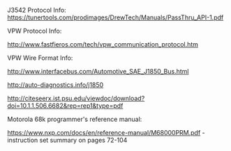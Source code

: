 J3542 Protocol Info:
https://tunertools.com/prodimages/DrewTech/Manuals/PassThru_API-1.pdf

VPW Protocol Info:

http://www.fastfieros.com/tech/vpw_communication_protocol.htm

VPW Wire Format Info:

http://www.interfacebus.com/Automotive_SAE_J1850_Bus.html

http://auto-diagnostics.info/j1850

http://citeseerx.ist.psu.edu/viewdoc/download?doi=10.1.1.506.6682&rep=rep1&type=pdf

Motorola 68k programmer's reference manual:

https://www.nxp.com/docs/en/reference-manual/M68000PRM.pdf - instruction set summary on pages 72-104

